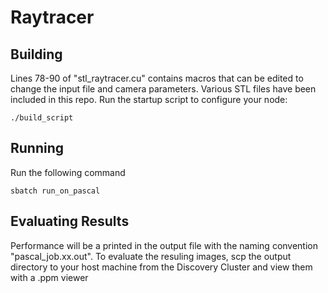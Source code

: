 # Raytracer

## Building
Lines 78-90 of "stl_raytracer.cu" contains macros that can be edited to change the input file and camera parameters. Various STL files have been included in this repo.
Run the startup script to configure your node: 
```
./build_script
```

## Running
Run the following command
```
sbatch run_on_pascal
```

## Evaluating Results
Performance will be a printed in the output file with the naming convention "pascal_job.xx.out". To evaluate the resuling images, scp the output directory to your host machine from the Discovery Cluster and view them with a .ppm viewer